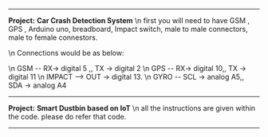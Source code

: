 ----------------------------------------------------------------------------------------------------------------------------------------------

**Project:**  **Car Crash Detection System**
\n first you will need to have GSM , GPS , Arduino uno, breadboard, Impact switch, male to male connectors, male to female connestors.

\n Connections would be as below:

\n GSM --   RX-> digital 5 ,, TX -> digital 2
\n GPS --   RX-> digital 10,,  TX -> digital 11
\n IMPACT --> OUT -> digital 13.
\n GYRO --   SCL -> analog A5,,  SDA -> analog A4




-----------------------------------------------------------------------------------------------------------------------------------------------

**Project:** **Smart Dustbin based on IoT**
\n all the instructions are given within the code.
please do refer that code.

-----------------------------------------------------------------------------------------------------------------------------------------------
